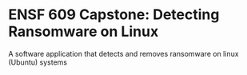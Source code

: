 # ENSF 609 Capstone: Detecting Ransomware on Linux
A software application that detects and removes ransomware on linux (Ubuntu) systems